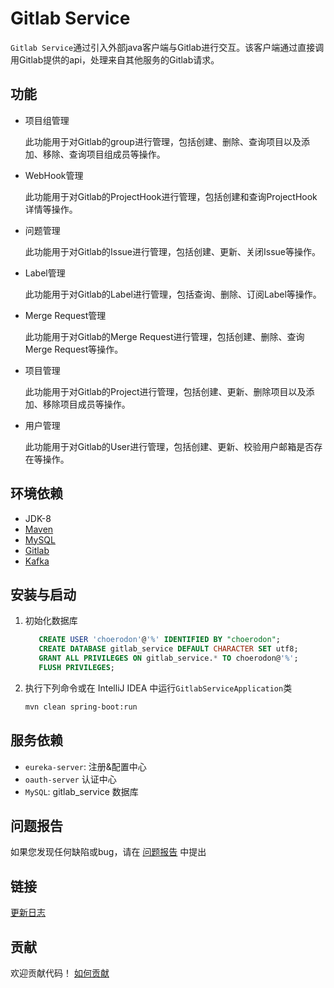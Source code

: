 # Gitlab Service   

`Gitlab Service`通过引入外部java客户端与Gitlab进行交互。该客户端通过直接调用Gitlab提供的api，处理来自其他服务的Gitlab请求。

## 功能

- 项目组管理

  此功能用于对Gitlab的group进行管理，包括创建、删除、查询项目以及添加、移除、查询项目组成员等操作。
  
- WebHook管理

  此功能用于对Gitlab的ProjectHook进行管理，包括创建和查询ProjectHook详情等操作。
  
- 问题管理

  此功能用于对Gitlab的Issue进行管理，包括创建、更新、关闭Issue等操作。
  
- Label管理

  此功能用于对Gitlab的Label进行管理，包括查询、删除、订阅Label等操作。
  
- Merge Request管理

  此功能用于对Gitlab的Merge Request进行管理，包括创建、删除、查询Merge Request等操作。
  
- 项目管理

  此功能用于对Gitlab的Project进行管理，包括创建、更新、删除项目以及添加、移除项目成员等操作。
  
- 用户管理

  此功能用于对Gitlab的User进行管理，包括创建、更新、校验用户邮箱是否存在等操作。                          

## 环境依赖

- JDK-8
- [Maven](http://www.maven-sf.com/)
- [MySQL](https://www.mysql.com)
- [Gitlab](https://gitlab.com)
- [Kafka](https://kafka.apache.org)


## 安装与启动

1. 初始化数据库
    ```sql
       CREATE USER 'choerodon'@'%' IDENTIFIED BY "choerodon";
       CREATE DATABASE gitlab_service DEFAULT CHARACTER SET utf8;
       GRANT ALL PRIVILEGES ON gitlab_service.* TO choerodon@'%';
       FLUSH PRIVILEGES;
    ```

2. 执行下列命令或在 IntelliJ IDEA 中运行`GitlabServiceApplication`类

    ```bash
    mvn clean spring-boot:run
    ```

## 服务依赖

- `eureka-server`: 注册&配置中心
- `oauth-server` 认证中心
- `MySQL`: gitlab_service 数据库

## 问题报告

如果您发现任何缺陷或bug，请在  [问题报告](https://github.com/choerodon/choerodon/issues/new?template=issue_template.md) 中提出

## 链接

[更新日志](CHANGELOG.zh-CN.md)

## 贡献

欢迎贡献代码！ [如何贡献](https://github.com/choerodon/choerodon/blob/master/CONTRIBUTING.md)